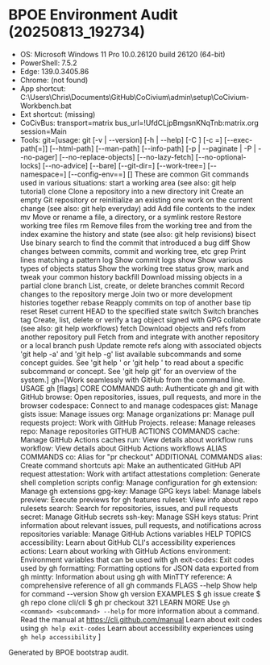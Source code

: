 # BPOE Environment Audit (20250813_192734)

* OS: Microsoft Windows 11 Pro 10.0.26120 build 26120  (64-bit)
* PowerShell: 7.5.2
* Edge:   139.0.3405.86
* Chrome: (not found)
* App shortcut: C:\Users\Chris\Documents\GitHub\CoCivium\admin\setup\CoCivium-Workbench.bat
* Ext shortcut: (missing)
* CoCivBus: transport=matrix  bus_url=!UfdCLjpBmgsnKNqTnb:matrix.org  session=Main
* Tools: git=[usage: git [-v | --version] [-h | --help] [-C <path>] [-c <name>=<value>]            [--exec-path[=<path>]] [--html-path] [--man-path] [--info-path]            [-p | --paginate | -P | --no-pager] [--no-replace-objects] [--no-lazy-fetch]            [--no-optional-locks] [--no-advice] [--bare] [--git-dir=<path>]            [--work-tree=<path>] [--namespace=<name>] [--config-env=<name>=<envvar>]            <command> [<args>]  These are common Git commands used in various situations:  start a working area (see also: git help tutorial)    clone      Clone a repository into a new directory    init       Create an empty Git repository or reinitialize an existing one  work on the current change (see also: git help everyday)    add        Add file contents to the index    mv         Move or rename a file, a directory, or a symlink    restore    Restore working tree files    rm         Remove files from the working tree and from the index  examine the history and state (see also: git help revisions)    bisect     Use binary search to find the commit that introduced a bug    diff       Show changes between commits, commit and working tree, etc    grep       Print lines matching a pattern    log        Show commit logs    show       Show various types of objects    status     Show the working tree status  grow, mark and tweak your common history    backfill   Download missing objects in a partial clone    branch     List, create, or delete branches    commit     Record changes to the repository    merge      Join two or more development histories together    rebase     Reapply commits on top of another base tip    reset      Reset current HEAD to the specified state    switch     Switch branches    tag        Create, list, delete or verify a tag object signed with GPG  collaborate (see also: git help workflows)    fetch      Download objects and refs from another repository    pull       Fetch from and integrate with another repository or a local branch    push       Update remote refs along with associated objects  'git help -a' and 'git help -g' list available subcommands and some concept guides. See 'git help <command>' or 'git help <concept>' to read about a specific subcommand or concept. See 'git help git' for an overview of the system.]  gh=[Work seamlessly with GitHub from the command line.  USAGE   gh <command> <subcommand> [flags]  CORE COMMANDS   auth:          Authenticate gh and git with GitHub   browse:        Open repositories, issues, pull requests, and more in the browser   codespace:     Connect to and manage codespaces   gist:          Manage gists   issue:         Manage issues   org:           Manage organizations   pr:            Manage pull requests   project:       Work with GitHub Projects.   release:       Manage releases   repo:          Manage repositories  GITHUB ACTIONS COMMANDS   cache:         Manage GitHub Actions caches   run:           View details about workflow runs   workflow:      View details about GitHub Actions workflows  ALIAS COMMANDS   co:            Alias for "pr checkout"  ADDITIONAL COMMANDS   alias:         Create command shortcuts   api:           Make an authenticated GitHub API request   attestation:   Work with artifact attestations   completion:    Generate shell completion scripts   config:        Manage configuration for gh   extension:     Manage gh extensions   gpg-key:       Manage GPG keys   label:         Manage labels   preview:       Execute previews for gh features   ruleset:       View info about repo rulesets   search:        Search for repositories, issues, and pull requests   secret:        Manage GitHub secrets   ssh-key:       Manage SSH keys   status:        Print information about relevant issues, pull requests, and notifications across repositories   variable:      Manage GitHub Actions variables  HELP TOPICS   accessibility: Learn about GitHub CLI's accessibility experiences   actions:       Learn about working with GitHub Actions   environment:   Environment variables that can be used with gh   exit-codes:    Exit codes used by gh   formatting:    Formatting options for JSON data exported from gh   mintty:        Information about using gh with MinTTY   reference:     A comprehensive reference of all gh commands  FLAGS   --help      Show help for command   --version   Show gh version  EXAMPLES   $ gh issue create   $ gh repo clone cli/cli   $ gh pr checkout 321  LEARN MORE   Use `gh <command> <subcommand> --help` for more information about a command.   Read the manual at https://cli.github.com/manual   Learn about exit codes using `gh help exit-codes`   Learn about accessibility experiences using `gh help accessibility` ]

Generated by BPOE bootstrap audit.

